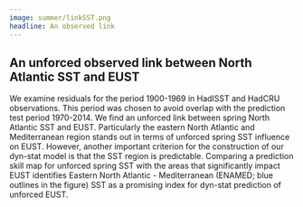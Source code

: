 ```yaml
---
image: summer/linkSST.png
headline: An observed link
---
```


## An unforced observed link between North Atlantic SST and EUST

We examine residuals for the period 1900-1969 in HadISST and HadCRU observations. This period was chosen to avoid overlap with the prediction test period 1970-2014. We find an unforced link between spring North Atlantic SST and EUST.
Particularly the eastern North Atlantic and Mediterranean region stands out in terms of unforced spring SST influence on EUST. However, another important criterion for the construction of our dyn-stat model is that the SST region is predictable. Comparing a prediction skill map for unforced spring SST with the areas that significantly impact EUST identifies Eastern North Atlantic - Mediterranean (ENAMED; blue outlines in the figure) SST as a promising index for dyn-stat prediction of unforced EUST.
